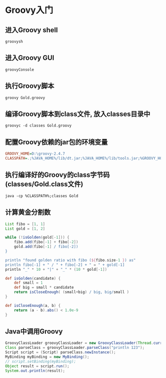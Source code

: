 # Groovy入门

## 进入Groovy shell

```shell
groovysh
```

## 进入Groovy GUI

```shell
groovyConsole
```

## 执行Groovy脚本

```shell
groovy Gold.groovy
```

## 编译Groovy脚本到class文件, 放入classes目录中

```shell
groovyc -d classes Gold.groovy
```

## 配置Groovy依赖的jar包的环境变量

```ini
GROOVY_HOME=D:\groovy-2.4.7
CLASSPATH=.;%JAVA_HOME%/lib/dt.jar;%JAVA_HOME%/lib/tools.jar;%GROOVY_HOME%/embeddable/groovy-all-2.4.7.jar;
```

## 执行编译好的Groovy的class字节码(classes/Gold.class文件)

```shell
java -cp %CLASSPATH%;classes Gold
```

## 计算黄金分割数

```groovy
List fibo = [1, 1]
List gold = [1, 2]

while (!isGolden(gold[-1])) {
	fibo.add(fibo[-1] + fibo[-2])
	gold.add(fibo[-1] / fibo[-2])
}

println "found golden ratio with fibo (${fibo.size-1 }) as"
println fibo[-1] + " / " + fibo[-2] + " = " + gold[-1]
println "_" * 10 + "|" + "_" * (10 * gold[-1])

def isGolden(candidate) {
	def small = 1
	def big = small * candidate
	return isCloseEnough( (small+big) / big, big/small )
}

def isCloseEnough(a, b) {
	return (a - b).abs() < 1.0e-9
}
```



## Java中调用Groovy

```java
GroovyClassLoader groovyClassLoader = new GroovyClassLoader(Thread.currentThread().getContextClassLoader());
Class parseClass = groovyClassLoader.parseClass("println 123");
Script script = (Script) parseClass.newInstance();
MyBinding myBinding = new MyBinding();
// script.setBinding(myBinding);
Object result = script.run();
System.out.println(result);
```


